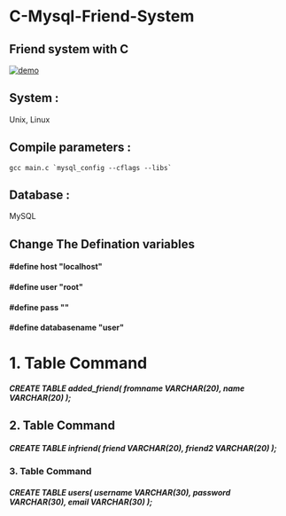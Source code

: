 # C-Mysql-Friend-System
## Friend system with C

[![demo](https://asciinema.org/a/kxXh3hXJkZqoAPxLTAh7gAlUd.png)](https://asciinema.org/a/kxXh3hXJkZqoAPxLTAh7gAlUd?autoplay=1)

## System : 
Unix, Linux


## Compile parameters :
```gcc main.c `mysql_config --cflags --libs` ```


## Database :
MySQL


## Change The Defination variables

#### #define host "localhost"
#### #define user "root"
#### #define pass ""
#### #define databasename "user"


# 1. Table Command

##### CREATE TABLE added_friend( fromname VARCHAR(20), name VARCHAR(20) );

## 2. Table Command

##### CREATE TABLE infriend( friend VARCHAR(20), friend2 VARCHAR(20) );

### 3. Table Command

##### CREATE TABLE users( username VARCHAR(30), password VARCHAR(30), email VARCHAR(30) );
